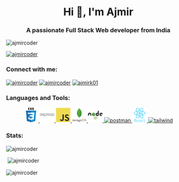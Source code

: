 <h1 align="center">Hi 👋, I'm Ajmir</h1>
<h3 align="center">A passionate Full Stack Web developer from India</h3>

<p align="left"> <img src="https://komarev.com/ghpvc/?username=ajmircoder&label=Profile%20views&color=0e75b6&style=flat" alt="ajmircoder" /> </p>

<p align="left"> <a href="https://twitter.com/ajmircoder" target="blank"><img src="https://img.shields.io/twitter/follow/ajmircoder?logo=twitter&style=for-the-badge" alt="ajmircoder" /></a> </p>

<h3 align="left">Connect with me:</h3>
<p align="left">
<a href="https://twitter.com/ajmircoder" target="blank"><img align="center" src="https://raw.githubusercontent.com/rahuldkjain/github-profile-readme-generator/master/src/images/icons/Social/twitter.svg" alt="ajmircoder" height="30" width="40" /></a>
<a href="https://linkedin.com/in/ajmircoder" target="blank"><img align="center" src="https://raw.githubusercontent.com/rahuldkjain/github-profile-readme-generator/master/src/images/icons/Social/linked-in-alt.svg" alt="ajmircoder" height="30" width="40" /></a>
<a href="https://leetcode.com/ajmirk01" target="blank"><img align="center" src="https://raw.githubusercontent.com/rahuldkjain/github-profile-readme-generator/master/src/images/icons/Social/leet-code.svg" alt="ajmirk01" height="30" width="40" /></a>
<!--   <a href="https://www.youtube.com/c/codesoni" target="blank"><img align="center" src="https://raw.githubusercontent.com/rahuldkjain/github-profile-readme-generator/master/src/images/icons/Social/youtube.svg" alt="uboxtech" height="30" width="40" /></a> -->
</p>

<h3 align="left">Languages and Tools:</h3>
<p align="center"><a href="https://www.w3schools.com/css/" target="_blank" rel="noreferrer"> <img
    src="https://raw.githubusercontent.com/devicons/devicon/master/icons/css3/css3-original-wordmark.svg" alt="css3"
    width="40" height="40" /> </a> 
<a href="https://expressjs.com" target="_blank" rel="noreferrer"> 
    <img src="https://raw.githubusercontent.com/devicons/devicon/master/icons/express/express-original-wordmark.svg"
    alt="express" width="40" height="40" /> </a> 
<a href="https://developer.mozilla.org/en-US/docs/Web/JavaScript" target="_blank" rel="noreferrer">
<img src="https://raw.githubusercontent.com/devicons/devicon/master/icons/javascript/javascript-original.svg"
    alt="javascript" width="40" height="40" /> </a>
<a href="https://www.mongodb.com/" target="_blank" rel="noreferrer"> <img
    src="https://raw.githubusercontent.com/devicons/devicon/master/icons/mongodb/mongodb-original-wordmark.svg"
    alt="mongodb" width="40" height="40" /> </a>
<a href="https://nodejs.org" target="_blank" rel="noreferrer"> <img
    src="https://raw.githubusercontent.com/devicons/devicon/master/icons/nodejs/nodejs-original-wordmark.svg"
    alt="nodejs" width="40" height="40" /> </a>
<a href="https://postman.com" target="_blank" rel="noreferrer">
<img src="https://www.vectorlogo.zone/logos/getpostman/getpostman-icon.svg" alt="postman" width="40" height="40" />
</a>
<a href="https://reactjs.org/" target="_blank" rel="noreferrer"> <img
    src="https://raw.githubusercontent.com/devicons/devicon/master/icons/react/react-original-wordmark.svg"
    alt="react" width="40" height="40" /> </a>
<a href="https://tailwindcss.com/" target="_blank" rel="noreferrer"> <img
    src="https://www.vectorlogo.zone/logos/tailwindcss/tailwindcss-icon.svg" alt="tailwind" width="40"
    height="40" /> </a></p>

<h3 align="left">Stats:</h3>
<div>

<p><img align="center" src="https://github-readme-stats.vercel.app/api/top-langs/?username=ajmircoder&layout=compact&langs_count=20&card_width=600%&theme=dracula" alt="ajmircoder" /></p>

<p>&nbsp;<img align="center" src="https://github-readme-stats.vercel.app/api?username=ajmircoder&show_icons=true&locale=en&theme=dracula" alt="ajmircoder" /></p>

<p><img align="center" src="https://github-readme-streak-stats.herokuapp.com/?user=ajmircoder&theme=dracula" alt="ajmircoder" /></p>
</div>
